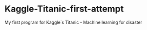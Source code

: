 # Kaggle-Titanic-first-attempt
My first program for Kaggle´s Titanic - Machine learning for disaster
